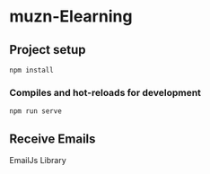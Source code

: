 # muzn-Elearning

## Project setup
```
npm install
```

### Compiles and hot-reloads for development
```
npm run serve
```

## Receive Emails 
  EmailJs Library 
